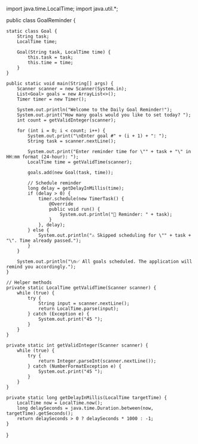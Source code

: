 import java.time.LocalTime;
import java.util.*;

public class GoalReminder {

    static class Goal {
        String task;
        LocalTime time;

        Goal(String task, LocalTime time) {
            this.task = task;
            this.time = time;
        }
    }

    public static void main(String[] args) {
        Scanner scanner = new Scanner(System.in);
        List<Goal> goals = new ArrayList<>();
        Timer timer = new Timer();

        System.out.println("Welcome to the Daily Goal Reminder!");
        System.out.print("How many goals would you like to set today? ");
        int count = getValidInteger(scanner);

        for (int i = 0; i < count; i++) {
            System.out.print("\nEnter goal #" + (i + 1) + ": ");
            String task = scanner.nextLine();

            System.out.print("Enter reminder time for \"" + task + "\" in HH:mm format (24-hour): ");
            LocalTime time = getValidTime(scanner);

            goals.add(new Goal(task, time));

            // Schedule reminder
            long delay = getDelayInMillis(time);
            if (delay > 0) {
                timer.schedule(new TimerTask() {
                    @Override
                    public void run() {
                        System.out.println("🔔 Reminder: " + task);
                    }
                }, delay);
            } else {
                System.out.println("⚠️ Skipped scheduling for \"" + task + "\". Time already passed.");
            }
        }

        System.out.println("\n✅ All goals scheduled. The application will remind you accordingly.");
    }

    // Helper methods
    private static LocalTime getValidTime(Scanner scanner) {
        while (true) {
            try {
                String input = scanner.nextLine();
                return LocalTime.parse(input);
            } catch (Exception e) {
                System.out.print("45 ");
            }
        }
    }

    private static int getValidInteger(Scanner scanner) {
        while (true) {
            try {
                return Integer.parseInt(scanner.nextLine());
            } catch (NumberFormatException e) {
                System.out.print("45 ");
            }
        }
    }

    private static long getDelayInMillis(LocalTime targetTime) {
        LocalTime now = LocalTime.now();
        long delaySeconds = java.time.Duration.between(now, targetTime).getSeconds();
        return delaySeconds > 0 ? delaySeconds * 1000 : -1;
    }
}
